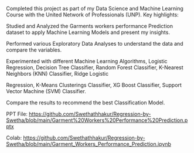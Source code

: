 Completed this project as part of my Data Science and Machine Learning Course with the United Network of Professionals (UNP). Key highlights:

Studied and Analyzed the Garments workers performance Prediction dataset to apply Machine Learning Models and present my insights.

Performed various Exploratory Data Analyses to understand the data and compare the variables.

Experimented with different Machine Learning Algorithms, Logistic Regression, Decision Tree Classifier, Random Forest Classifier, K-Nearest Neighbors (KNN) Classifier, Ridge Logistic 

Regression, K-Means Clusterings Classifier, XG Boost Classifier, Support Vector Machine (SVM) Classifier.

Compare the results to recommend the best Classification Model.

PPT File: https://github.com/Swethathhakur/Regression-by-Swetha/blob/main/Garment%20Workers%20Performance%20Prediction.pptx

Colab: https://github.com/Swethathhakur/Regression-by-Swetha/blob/main/Garment_Workers_Performance_Prediction.ipynb

